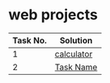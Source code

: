 # web projects
| Task No. | Solution |
|-|-|
| 1 | [calculator](https://akshay-s-nair.github.io/web_development/) |
| 2 | [Task Name](<LINK_TO_YOUR_SOLUTION>) |

